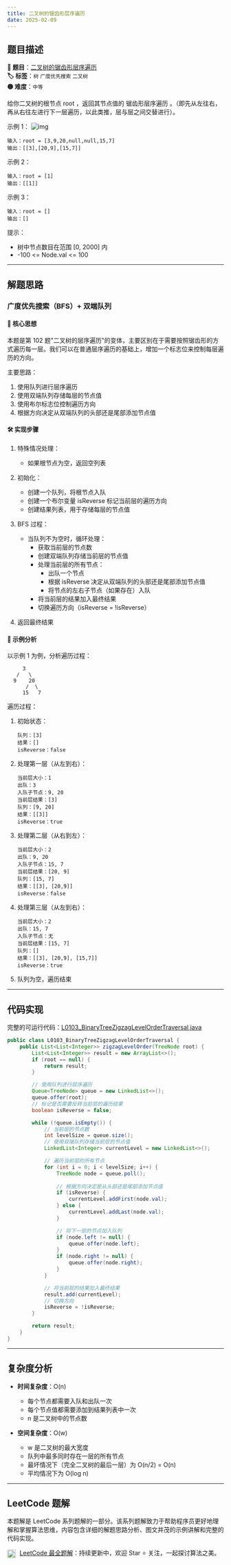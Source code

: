 ```yaml
---
title: 二叉树的锯齿形层序遍历
date: 2025-02-09
---
```


## 题目描述

**🔗 题目**：[二叉树的锯齿形层序遍历](https://leetcode.cn/problems/binary-tree-zigzag-level-order-traversal/)  
**🏷️ 标签**：`树` `广度优先搜索` `二叉树`  
**🟡 难度**：`中等`  

给你二叉树的根节点 root ，返回其节点值的 锯齿形层序遍历 。（即先从左往右，再从右往左进行下一层遍历，以此类推，层与层之间交替进行）。

示例 1：
![img](https://assets.leetcode.com/uploads/2021/02/19/tree1.jpg)
```
输入：root = [3,9,20,null,null,15,7]
输出：[[3],[20,9],[15,7]]
```

示例 2：
```
输入：root = [1]
输出：[[1]]
```

示例 3：
```
输入：root = []
输出：[]
```

提示：
- 树中节点数目在范围 [0, 2000] 内
- -100 <= Node.val <= 100

---

## 解题思路
### 广度优先搜索（BFS）+ 双端队列

#### 📝 核心思想
本题是第 102 题"二叉树的层序遍历"的变体，主要区别在于需要按照锯齿形的方式遍历每一层。我们可以在普通层序遍历的基础上，增加一个标志位来控制每层遍历的方向。

主要思路：
1. 使用队列进行层序遍历
2. 使用双端队列存储每层的节点值
3. 使用布尔标志位控制遍历方向
4. 根据方向决定从双端队列的头部还是尾部添加节点值

#### 🛠️ 实现步骤
1. 特殊情况处理：
   - 如果根节点为空，返回空列表

2. 初始化：
   - 创建一个队列，将根节点入队
   - 创建一个布尔变量 isReverse 标记当前层的遍历方向
   - 创建结果列表，用于存储每层的节点值

3. BFS 过程：
   - 当队列不为空时，循环处理：
     * 获取当前层的节点数
     * 创建双端队列存储当前层的节点值
     * 处理当前层的所有节点：
       - 出队一个节点
       - 根据 isReverse 决定从双端队列的头部还是尾部添加节点值
       - 将节点的左右子节点（如果存在）入队
     * 将当前层的结果加入最终结果
     * 切换遍历方向（isReverse = !isReverse）

4. 返回最终结果

#### 🧩 示例分析
以示例 1 为例，分析遍历过程：
```
     3
   /   \
  9    20
      /  \
     15   7
```

遍历过程：

1. 初始状态：
   ```
   队列：[3]
   结果：[]
   isReverse：false
   ```

2. 处理第一层（从左到右）：
   ```
   当前层大小：1
   出队：3
   入队子节点：9, 20
   当前层结果：[3]
   队列：[9, 20]
   结果：[[3]]
   isReverse：true
   ```

3. 处理第二层（从右到左）：
   ```
   当前层大小：2
   出队：9, 20
   入队子节点：15, 7
   当前层结果：[20, 9]
   队列：[15, 7]
   结果：[[3], [20,9]]
   isReverse：false
   ```

4. 处理第三层（从左到右）：
   ```
   当前层大小：2
   出队：15, 7
   入队子节点：无
   当前层结果：[15, 7]
   队列：[]
   结果：[[3], [20,9], [15,7]]
   isReverse：true
   ```

5. 队列为空，遍历结束

---

## 代码实现

完整的可运行代码：[L0103_BinaryTreeZigzagLevelOrderTraversal.java](../src/main/java/L0103_BinaryTreeZigzagLevelOrderTraversal.java)

```java
public class L0103_BinaryTreeZigzagLevelOrderTraversal {
    public List<List<Integer>> zigzagLevelOrder(TreeNode root) {
        List<List<Integer>> result = new ArrayList<>();
        if (root == null) {
            return result;
        }

        // 使用队列进行层序遍历
        Queue<TreeNode> queue = new LinkedList<>();
        queue.offer(root);
        // 标记是否需要反转当前层的遍历结果
        boolean isReverse = false;

        while (!queue.isEmpty()) {
            // 当前层的节点数
            int levelSize = queue.size();
            // 使用双端队列存储当前层的节点值
            LinkedList<Integer> currentLevel = new LinkedList<>();

            // 遍历当前层的所有节点
            for (int i = 0; i < levelSize; i++) {
                TreeNode node = queue.poll();
                
                // 根据方向决定是从头部还是尾部添加节点值
                if (isReverse) {
                    currentLevel.addFirst(node.val);
                } else {
                    currentLevel.addLast(node.val);
                }

                // 将下一层的节点加入队列
                if (node.left != null) {
                    queue.offer(node.left);
                }
                if (node.right != null) {
                    queue.offer(node.right);
                }
            }

            // 将当前层的结果加入最终结果
            result.add(currentLevel);
            // 切换方向
            isReverse = !isReverse;
        }

        return result;
    }
}
```

---

## 复杂度分析

- **时间复杂度**：O(n)
  - 每个节点都需要入队和出队一次
  - 每个节点值都需要添加到结果列表中一次
  - n 是二叉树中的节点数

- **空间复杂度**：O(w)
  - w 是二叉树的最大宽度
  - 队列中最多同时存在一层的所有节点
  - 最坏情况下（完全二叉树的最后一层）为 O(n/2) = O(n)
  - 平均情况下为 O(log n)

---

## LeetCode 题解

本题解是 LeetCode 系列题解的一部分。该系列题解致力于帮助程序员更好地理解和掌握算法思维，内容包含详细的解题思路分析、图文并茂的示例讲解和完整的代码实现。

<img src="https://github.githubassets.com/images/modules/logos_page/GitHub-Mark.png" alt="GitHub" width="20" style="vertical-align: middle; margin-right: 5px"> [LeetCode 最全题解](https://github.com/LjyYano/LeetCode)：持续更新中，欢迎 Star ⭐️ 关注，一起探讨算法之美。 